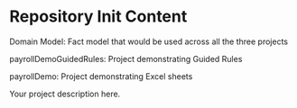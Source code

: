 Repository Init Content
=======================

Domain Model: Fact model that would be used across all the three projects

payrollDemoGuidedRules: Project demonstrating   Guided Rules

payrollDemo: Project demonstrating Excel sheets





Your project description here.
